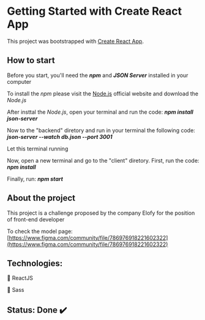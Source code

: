 # Getting Started with Create React App

This project was bootstrapped with [Create React App](https://github.com/facebook/create-react-app).

## How to start

Before you start, you'll need the **_npm_** and **_JSON Server_** installed in your computer

To install the _npm_ please visit the [Node.js](https://nodejs.org/en/) official website and download the _Node.js_

After insttal the _Node.js_, open your terminal and run the code: **_npm install json-server_**

Now to the "backend" diretory and run in your terminal the following code: **_json-server --watch db.json --port 3001_**

Let this terminal running

Now, open a new terminal and go to the "client" diretory. First, run the code: **_npm install_**

Finally, run: **_npm start_**

## About the project

This project is a challenge proposed by the company Elofy for the position of front-end developer

To check the model page: [https://www.figma.com/community/file/786976918221602322](https://www.figma.com/community/file/786976918221602322)

## Technologies:

:small_blue_diamond: ReactJS

:small_orange_diamond: Sass

## Status: Done :heavy_check_mark:
